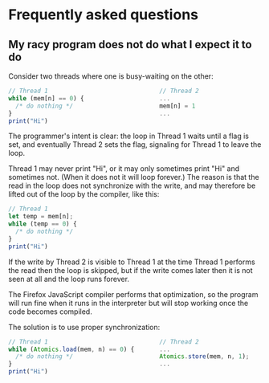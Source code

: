 # Frequently asked questions

## My racy program does not do what I expect it to do

Consider two threads where one is busy-waiting on the other:

```js
// Thread 1                               // Thread 2
while (mem[n] == 0) {                     ...
  /* do nothing */                        mem[n] = 1
}                                         ...
print("Hi")
```

The programmer's intent is clear: the loop in Thread 1
waits until a flag is set, and eventually Thread 2 sets the flag,
signaling for Thread 1 to leave the loop.

Thread 1 may never print "Hi", or it may only sometimes print "Hi"
and sometimes not.  (When it does not it will loop forever.)  The reason
is that the read in the loop does not synchronize with the write, and may
therefore be lifted out of the loop by the compiler, like this:

```js
// Thread 1
let temp = mem[n];
while (temp == 0) {
  /* do nothing */
} 
print("Hi")
```

If the write by Thread 2 is visible to Thread 1 at the time Thread 1 performs the
read then the loop is skipped, but if the write comes later then it is not seen at all
and the loop runs forever.

The Firefox JavaScript compiler performs that optimization, so the program
will run fine when it runs in the interpreter but will stop working
once the code becomes compiled.

The solution is to use proper synchronization:

```js
// Thread 1                               // Thread 2
while (Atomics.load(mem, n) == 0) {       ...
  /* do nothing */                        Atomics.store(mem, n, 1);
}                                         ...
print("Hi")
```
